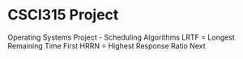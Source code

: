 # CSCI315 Project
 Operating Systems Project - Scheduling Algorithms
 LRTF = Longest Remaining Time First
 HRRN = Highest Response Ratio Next
